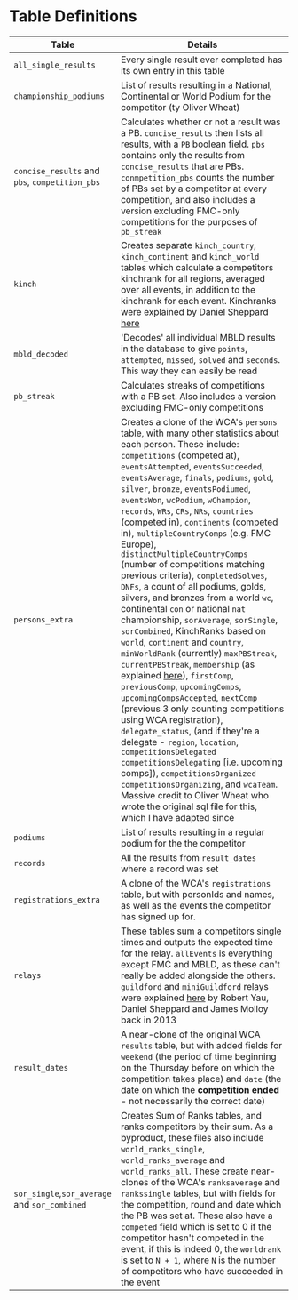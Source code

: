 # Table Definitions

|Table|Details|
|--|--|
|`all_single_results`|Every single result ever completed has its own entry in this table|
|`championship_podiums`|List of results resulting in a National, Continental or World Podium for the competitor (ty Oliver Wheat)|
|`concise_results` and `pbs`, `competition_pbs`|Calculates whether or not a result was a PB. `concise_results` then lists all results, with a `PB` boolean field. `pbs` contains only the results from `concise_results` that are PBs. `conmpetition_pbs` counts the number of PBs set by a competitor at every competition, and also includes a version excluding FMC-only competitions for the purposes of `pb_streak`|
|`kinch`|Creates separate `kinch_country`, `kinch_continent` and `kinch_world` tables which calculate a competitors kinchrank for all regions, averaged over all events, in addition to the kinchrank for each event. Kinchranks were explained by Daniel Sheppard [here](http://www.kinch2002.com/kinchranks/)|
|`mbld_decoded`|'Decodes' all individual MBLD results in the database to give `points`, `attempted`, `missed`, `solved` and `seconds`. This way they can easily be read|
|`pb_streak`|Calculates streaks of competitions with a PB set. Also includes a version excluding FMC-only competitions|
|`persons_extra`|Creates a clone of the WCA's `persons` table, with many other statistics about each person. These include: `competitions` (competed at), `eventsAttempted`, `eventsSucceeded`, `eventsAverage`, `finals`, `podiums`, `gold`, `silver`, `bronze`, `eventsPodiumed`, `eventsWon`, `wcPodium`, `wChampion`, `records`, `WRs`, `CRs`, `NRs`, `countries` (competed in), `continents` (competed in), `multipleCountryComps` (e.g. FMC Europe), `distinctMultipleCountryComps` (number of competitions matching previous criteria), `completedSolves`, `DNFs`, a count of all podiums, golds, silvers, and bronzes from a world `wc`, continental `con` or national `nat` championship, `sorAverage`, `sorSingle`, `sorCombined`, KinchRanks based on `world`, `continent` and `country`, `minWorldRank` (currently) `maxPBStreak`, `currentPBStreak`, `membership` (as explained [here](https://www.speedsolving.com/forum/threads/all-wca-events-completion-club.39896/)), `firstComp`, `previousComp`, `upcomingComps`, `upcomingCompsAccepted`, `nextComp` (previous 3 only counting competitions using WCA registration), `delegate_status`, (and if they're a delegate - `region`, `location`, `competitionsDelegated` `competitionsDelegating` [i.e. upcoming comps]), `competitionsOrganized` `competitionsOrganizing`, and `wcaTeam`. Massive credit to Oliver Wheat who wrote the original sql file for this, which I have adapted since|
|`podiums`|List of results resulting in a regular podium for the the competitor|
|`records`|All the results from `result_dates` where a record was set|
|`registrations_extra`|A clone of the WCA's `registrations` table, but with personIds and names, as well as the events the competitor has signed up for.|
|`relays`|These tables sum a competitors single times and outputs the expected time for the relay. `allEvents` is everything except FMC and MBLD, as these can't really be added alongside the others. `guildford` and `miniGuildford` relays were explained [here](https://www.speedsolving.com/forum/threads/guildford-challenge-in-5-20-28-3-man-team.39891/) by Robert Yau, Daniel Sheppard and James Molloy back in 2013|
|`result_dates`|A near-clone of the original WCA `results` table, but with added fields for `weekend` (the period of time beginning on the Thursday before on which the competition takes place) and `date` (the date on which the **competition ended** - not necessarily the correct date)|
|`sor_single`,`sor_average` and `sor_combined`|Creates Sum of Ranks tables, and ranks competitors by their sum. As a byproduct, these files also include `world_ranks_single`, `world_ranks_average` and `world_ranks_all`. These create near-clones of the WCA's `ranksaverage` and `rankssingle` tables, but with fields for the competition, round and date which the PB was set at. These also have a `competed` field which is set to 0 if the competitor hasn't competed in the event, if this is indeed 0, the `worldrank` is set to `N + 1`, where `N` is the number of competitors who have succeeded in the event|
